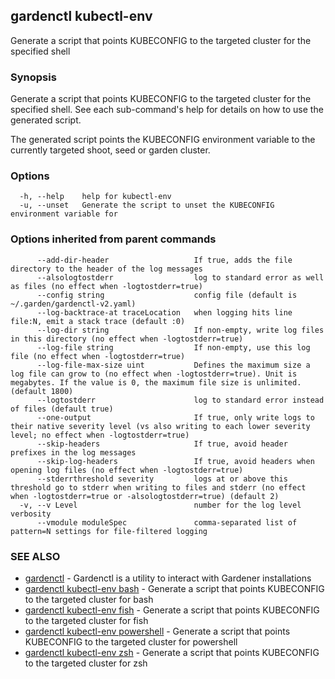 ## gardenctl kubectl-env

Generate a script that points KUBECONFIG to the targeted cluster for the specified shell

### Synopsis

Generate a script that points KUBECONFIG to the targeted cluster for the specified shell.
See each sub-command's help for details on how to use the generated script.

The generated script points the KUBECONFIG environment variable to the currently targeted shoot, seed or garden cluster.


### Options

```
  -h, --help    help for kubectl-env
  -u, --unset   Generate the script to unset the KUBECONFIG environment variable for 
```

### Options inherited from parent commands

```
      --add-dir-header                   If true, adds the file directory to the header of the log messages
      --alsologtostderr                  log to standard error as well as files (no effect when -logtostderr=true)
      --config string                    config file (default is ~/.garden/gardenctl-v2.yaml)
      --log-backtrace-at traceLocation   when logging hits line file:N, emit a stack trace (default :0)
      --log-dir string                   If non-empty, write log files in this directory (no effect when -logtostderr=true)
      --log-file string                  If non-empty, use this log file (no effect when -logtostderr=true)
      --log-file-max-size uint           Defines the maximum size a log file can grow to (no effect when -logtostderr=true). Unit is megabytes. If the value is 0, the maximum file size is unlimited. (default 1800)
      --logtostderr                      log to standard error instead of files (default true)
      --one-output                       If true, only write logs to their native severity level (vs also writing to each lower severity level; no effect when -logtostderr=true)
      --skip-headers                     If true, avoid header prefixes in the log messages
      --skip-log-headers                 If true, avoid headers when opening log files (no effect when -logtostderr=true)
      --stderrthreshold severity         logs at or above this threshold go to stderr when writing to files and stderr (no effect when -logtostderr=true or -alsologtostderr=true) (default 2)
  -v, --v Level                          number for the log level verbosity
      --vmodule moduleSpec               comma-separated list of pattern=N settings for file-filtered logging
```

### SEE ALSO

* [gardenctl](gardenctl.md)	 - Gardenctl is a utility to interact with Gardener installations
* [gardenctl kubectl-env bash](gardenctl_kubectl-env_bash.md)	 - Generate a script that points KUBECONFIG to the targeted cluster for bash
* [gardenctl kubectl-env fish](gardenctl_kubectl-env_fish.md)	 - Generate a script that points KUBECONFIG to the targeted cluster for fish
* [gardenctl kubectl-env powershell](gardenctl_kubectl-env_powershell.md)	 - Generate a script that points KUBECONFIG to the targeted cluster for powershell
* [gardenctl kubectl-env zsh](gardenctl_kubectl-env_zsh.md)	 - Generate a script that points KUBECONFIG to the targeted cluster for zsh

